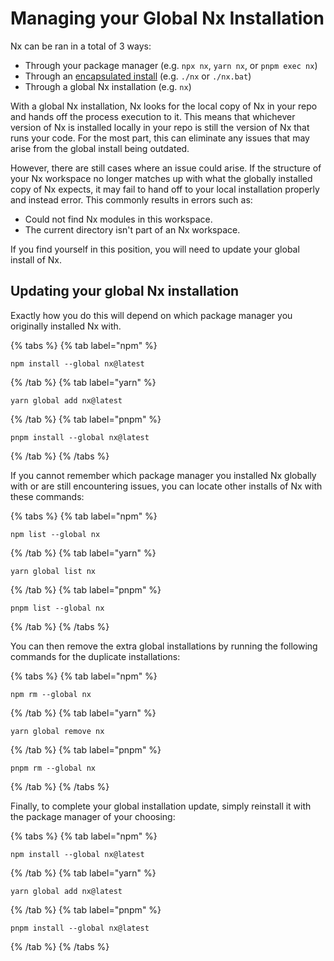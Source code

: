 # Managing your Global Nx Installation

Nx can be ran in a total of 3 ways:

- Through your package manager (e.g. `npx nx`, `yarn nx`, or `pnpm exec nx`)
- Through an [encapsulated install](/more-concepts/encapsulated-nx-and-the-wrapper) (e.g. `./nx` or `./nx.bat`)
- Through a global Nx installation (e.g. `nx`)

With a global Nx installation, Nx looks for the local copy of Nx in your repo and hands off the process execution to it. This means that whichever version of Nx is installed locally in your repo is still the version of Nx that runs your code. For the most part, this can eliminate any issues that may arise from the global install being outdated.

However, there are still cases where an issue could arise. If the structure of your Nx workspace no longer matches up with what the globally installed copy of Nx expects, it may fail to hand off to your local installation properly and instead error. This commonly results in errors such as:

- Could not find Nx modules in this workspace.
- The current directory isn't part of an Nx workspace.

If you find yourself in this position, you will need to update your global install of Nx.

## Updating your global Nx installation

Exactly how you do this will depend on which package manager you originally installed Nx with.

{% tabs %}
{% tab label="npm" %}

```shell
npm install --global nx@latest
```

{% /tab %}
{% tab label="yarn" %}

```shell
yarn global add nx@latest
```

{% /tab %}
{% tab label="pnpm" %}

```shell
pnpm install --global nx@latest
```

{% /tab %}
{% /tabs %}

If you cannot remember which package manager you installed Nx globally with or are still encountering issues, you can locate other installs of Nx with these commands:

{% tabs %}
{% tab label="npm" %}

```shell
npm list --global nx
```

{% /tab %}
{% tab label="yarn" %}

```shell
yarn global list nx
```

{% /tab %}
{% tab label="pnpm" %}

```shell
pnpm list --global nx
```

{% /tab %}
{% /tabs %}

You can then remove the extra global installations by running the following commands for the duplicate installations:

{% tabs %}
{% tab label="npm" %}

```shell
npm rm --global nx
```

{% /tab %}
{% tab label="yarn" %}

```shell
yarn global remove nx
```

{% /tab %}
{% tab label="pnpm" %}

```shell
pnpm rm --global nx
```

{% /tab %}
{% /tabs %}

Finally, to complete your global installation update, simply reinstall it with the package manager of your choosing:

{% tabs %}
{% tab label="npm" %}

```shell
npm install --global nx@latest
```

{% /tab %}
{% tab label="yarn" %}

```shell
yarn global add nx@latest
```

{% /tab %}
{% tab label="pnpm" %}

```shell
pnpm install --global nx@latest
```

{% /tab %}
{% /tabs %}
